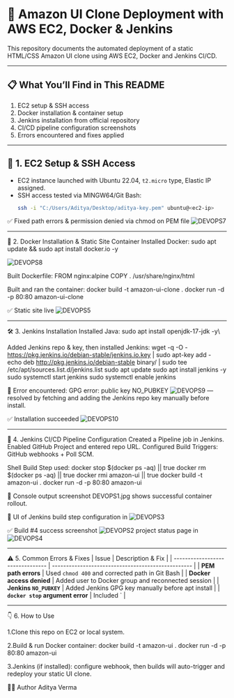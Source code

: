 # 🚀 Amazon UI Clone Deployment with AWS EC2, Docker & Jenkins

This repository documents the automated deployment of a static HTML/CSS Amazon UI clone using AWS EC2, Docker and Jenkins CI/CD.

---

## 📋 What You’ll Find in This README
1. EC2 setup & SSH access
2. Docker installation & container setup
3. Jenkins installation from official repository
4. CI/CD pipeline configuration screenshots
5. Errors encountered and fixes applied

---

## 🧠 1. EC2 Setup & SSH Access

- EC2 instance launched with Ubuntu 22.04, `t2.micro` type, Elastic IP assigned.
- SSH access tested via MINGW64/Git Bash:
  ```bash
  ssh -i "C:/Users/Aditya/Desktop/aditya-key.pem" ubuntu@<ec2-ip>

✅ Fixed path errors & permission denied via chmod on PEM file 
![DEVOPS7](https://github.com/user-attachments/assets/32654e72-909d-4c15-80cc-83f594b05dad)

---

🐋 2. Docker Installation & Static Site Container
Installed Docker:
sudo apt update && sudo apt install docker.io -y

![DEVOPS8](https://github.com/user-attachments/assets/90bb50e3-3afd-470d-a25f-5652e1e4100a)

Built Dockerfile:
FROM nginx:alpine
COPY . /usr/share/nginx/html

Built and ran the container:
docker build -t amazon-ui-clone .
docker run -d -p 80:80 amazon-ui-clone

✅ Static site live
![DEVOPS5](https://github.com/user-attachments/assets/052db86a-f6ef-46f1-a391-aad773c39e8f)

---

🛠️ 3. Jenkins Installation
Installed Java:
sudo apt install openjdk-17-jdk -y\

Added Jenkins repo & key, then installed Jenkins:
wget -q -O - https://pkg.jenkins.io/debian-stable/jenkins.io.key | sudo apt-key add -
echo deb http://pkg.jenkins.io/debian-stable binary/ | sudo tee /etc/apt/sources.list.d/jenkins.list
sudo apt update
sudo apt install jenkins -y
sudo systemctl start jenkins
sudo systemctl enable jenkins

🔴 Error encountered: GPG error: public key NO_PUBKEY 
![DEVOPS9](https://github.com/user-attachments/assets/76efcb1d-e0fa-4902-aad6-2b07cd6e7bf7)
— resolved by fetching and adding the Jenkins repo key manually before install.

✅ Installation succeeded 
![DEVOPS10](https://github.com/user-attachments/assets/3308ae00-7572-4b8b-8178-70afec36600f)

---

🔄 4. Jenkins CI/CD Pipeline Configuration
Created a Pipeline job in Jenkins.
Enabled GitHub Project and entered repo URL.
Configured Build Triggers: GitHub webhooks + Poll SCM.

Shell Build Step used:
docker stop $(docker ps -aq) || true
docker rm $(docker ps -aq) || true
docker rmi amazon-ui || true
docker build -t amazon-ui .
docker run -d -p 80:80 amazon-ui

📸 Console output screenshot DEVOPS1.jpg shows successful container rollout.

🧩 UI of Jenkins build step configuration in 
![DEVOPS3](https://github.com/user-attachments/assets/912d5657-5841-4131-84d0-72beacf566df)


✅ Build #4 success screenshot
![DEVOPS2](https://github.com/user-attachments/assets/225cf25d-a765-4975-a4de-5680f40fd66b)
project status page in 
![DEVOPS4](https://github.com/user-attachments/assets/00284dec-6dd6-4a47-b0d9-477682e598c5)

---

⚠️ 5. Common Errors & Fixes
| Issue                            | Description & Fix                                  |
| -------------------------------- | -------------------------------------------------- |
| **PEM path errors**              | Used `chmod 400` and corrected path in Git Bash    |
| **Docker access denied**         | Added user to Docker group and reconnected session |
| **Jenkins `NO_PUBKEY`**          | Added Jenkins GPG key manually before apt install  |
| **`docker stop` argument error** | Included \`                                        |

---

👇 6. How to Use

1.Clone this repo on EC2 or local system.

2.Build & run Docker container:
  docker build -t amazon-ui .
  docker run -d -p 80:80 amazon-ui

3.Jenkins (if installed): configure webhook, then builds will auto-trigger and redeploy your static UI clone.


👨‍💻 Author
Aditya Verma


